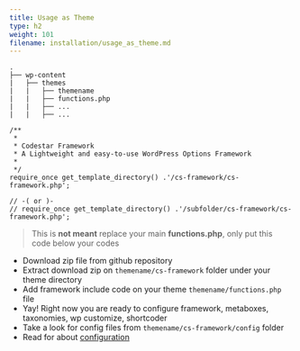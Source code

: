 ```yaml
---
title: Usage as Theme
type: h2
weight: 101
filename: installation/usage_as_theme.md
---
```


```
.
├── wp-content
|   ├── themes
|   |   ├── themename
|   |   ├── functions.php
|   |   ├── ...
|   |   ├── ...
```

```php?start_inline=1
/**
 *
 * Codestar Framework
 * A Lightweight and easy-to-use WordPress Options Framework
 *
 */
require_once get_template_directory() .'/cs-framework/cs-framework.php';

// -( or )-
// require_once get_template_directory() .'/subfolder/cs-framework/cs-framework.php';

```

> This is **not meant** replace your main **functions.php**, only put this code below your codes

* Download zip file from github repository
* Extract download zip on `themename/cs-framework` folder under your theme directory
* Add framework include code on your theme `themename/functions.php` file
* Yay! Right now you are ready to configure framework, metaboxes, taxonomies, wp customize, shortcoder
* Take a look for config files from `themename/cs-framework/config` folder
* Read for about [configuration](#configuration)
